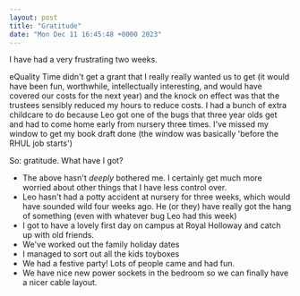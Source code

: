 ```yaml
---
layout: post
title: "Gratitude"
date: "Mon Dec 11 16:45:48 +0000 2023"
---
```


I have had a very frustrating two weeks. 

eQuality Time didn't get a grant that I really really wanted us to get (it would have been fun, worthwhile, intellectually interesting, and would have covered our costs for the next year) and the knock on effect was that the trustees sensibly reduced my hours to reduce costs.  I had a bunch of extra childcare to do because Leo got one of the bugs that three  year olds get and had to come home early from nursery three times.  I've missed my window to get my book draft done (the window was basically 'before the RHUL job starts') 

So: gratitude. What have I got? 

* The above hasn't _deeply_ bothered me. I certainly get much more worried about other things that I have less control over.  
* Leo hasn't had a potty accident at nursery for three weeks, which would have sounded wild four weeks ago.  He (or they) have really got the hang of something (even with whatever bug Leo had this week) 
* I got to have a lovely first day on campus at Royal Holloway and catch up with old friends. 
* We've worked out the family holiday dates
* I managed to sort out all the kids toyboxes 
* We had a festive party! Lots of people came and had fun. 
* We have nice new power sockets in the bedroom so we can finally have a nicer cable layout. 
